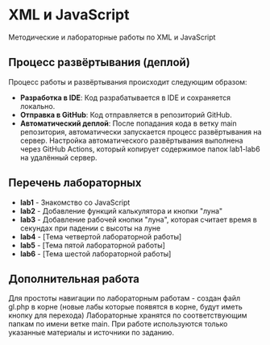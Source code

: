 # XML и JavaScript

Методические и лабораторные работы по XML и JavaScript

## Процесс развёртывания (деплой)

Процесс работы и развёртывания происходит следующим образом:
- **Разработка в IDE**: Код разрабатывается в IDE и сохраняется локально.
- **Отправка в GitHub**: Код отправляется в репозиторий GitHub.
- **Автоматический деплой**: После попадания кода в ветку main репозитория, автоматически запускается процесс развёртывания на сервер.
Настройка автоматического развёртывания выполнена через GitHub Actions, который копирует содержимое папок lab1-lab6 на удалённый сервер.

## Перечень лабораторных
- **lab1** - Знакомство со JavaScript
- **lab2** - Добавление функций калькулятора и кнопки "луна"
- **lab3** - Добавление рабочей кнопки "луна", которая считает время в секундах при падении с высоты на луне
- **lab4** - [Тема четвертой лабораторной работы]
- **lab5** - [Тема пятой лабораторной работы]
- **lab6** - [Тема шестой лабораторной работы]

## Дополнительная работа
Для простоты навигации по лабораторным работам - создан файл gl.php в корне (новые лабы которые появятся в корне, будут иметь кнопку для перехода)
Лабораторные хранятся по соответствующим папкам по имени ветке main.
При работе используются только указанные материалы и источники по заданию.

